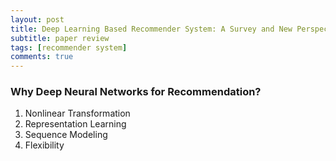 ```yaml
---
layout: post
title: Deep Learning Based Recommender System: A Survey and New Perspectives
subtitle: paper review
tags: [recommender system]
comments: true
---
```


### Why Deep Neural Networks for Recommendation?
1. Nonlinear Transformation
2. Representation Learning
3. Sequence Modeling
4. Flexibility
